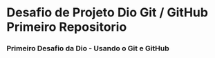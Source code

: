 # Desafio de Projeto Dio Git / GitHub Primeiro Repositorio
### Primeiro Desafio da Dio - Usando o Git e GitHub


